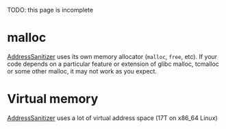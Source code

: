 TODO: this page is incomplete

# malloc

[AddressSanitizer](AddressSanitizer) uses its own memory allocator (`malloc`, `free`, etc).
If your code depends on a particular feature or extension of glibc malloc, tcmalloc or some other malloc, it may not work as you expect.

# Virtual memory
[AddressSanitizer](AddressSanitizer) uses a lot of virtual address space (17T on x86\_64 Linux)